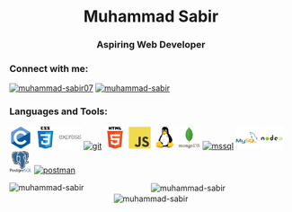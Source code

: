<h1 align="center">Muhammad Sabir</h1>
<h3 align="center">Aspiring Web Developer</h3>

<h3 align="left">Connect with me:</h3>
<p align="left">
  <a href="https://linkedin.com/in/muhammad-sabir07" target="blank"><img src="[https://icons8.com/icon/xuvGCOXi8Wyg/linkedin](https://raw.githubusercontent.com/rahuldkjain/github-profile-readme-generator/master/src/images/icons/Social/linked-in-alt.svg)" alt="muhammad-sabir07" height="30" width="40" /></a>
  <a href="https://www.leetcode.com/muhammad-sabir" target="blank"><img src="https://raw.githubusercontent.com/rahuldkjain/github-profile-readme-generator/master/src/images/icons/Social/leet-code.svg" alt="muhammad-sabir" height="30" width="40" /></a>
</p>

<h3 align="left">Languages and Tools:</h3>
<p align="left">
  <a href="https://www.cprogramming.com/" target="_blank" rel="noreferrer"><img src="https://raw.githubusercontent.com/devicons/devicon/master/icons/c/c-original.svg" alt="c" width="40" height="40" /></a>
  <a href="https://www.w3schools.com/css/" target="_blank" rel="noreferrer"><img src="https://raw.githubusercontent.com/devicons/devicon/master/icons/css3/css3-original-wordmark.svg" alt="css3" width="40" height="40" /></a>
  <a href="https://expressjs.com" target="_blank" rel="noreferrer"><img src="https://raw.githubusercontent.com/devicons/devicon/master/icons/express/express-original-wordmark.svg" alt="express" width="40" height="40" /></a>
  <a href="https://git-scm.com/" target="_blank" rel="noreferrer"><img src="https://www.vectorlogo.zone/logos/git-scm/git-scm-icon.svg" alt="git" width="40" height="40" /></a>
  <a href="https://www.w3.org/html/" target="_blank" rel="noreferrer"><img src="https://raw.githubusercontent.com/devicons/devicon/master/icons/html5/html5-original-wordmark.svg" alt="html5" width="40" height="40" /></a>
  <a href="https://developer.mozilla.org/en-US/docs/Web/JavaScript" target="_blank" rel="noreferrer"><img src="https://raw.githubusercontent.com/devicons/devicon/master/icons/javascript/javascript-original.svg" alt="javascript" width="40" height="40" /></a>
  <a href="https://www.linux.org/" target="_blank" rel="noreferrer"><img src="https://raw.githubusercontent.com/devicons/devicon/master/icons/linux/linux-original.svg" alt="linux" width="40" height="40" /></a>
  <a href="https://www.mongodb.com/" target="_blank" rel="noreferrer"><img src="https://raw.githubusercontent.com/devicons/devicon/master/icons/mongodb/mongodb-original-wordmark.svg" alt="mongodb" width="40" height="40" /></a>
  <a href="https://www.microsoft.com/en-us/sql-server" target="_blank" rel="noreferrer"><img src="https://www.svgrepo.com/show/303229/microsoft-sql-server-logo.svg" alt="mssql" width="40" height="40" /></a>
  <a href="https://www.mysql.com/" target="_blank" rel="noreferrer"><img src="https://raw.githubusercontent.com/devicons/devicon/master/icons/mysql/mysql-original-wordmark.svg" alt="mysql" width="40" height="40" /></a>
  <a href="https://nodejs.org" target="_blank" rel="noreferrer"><img src="https://raw.githubusercontent.com/devicons/devicon/master/icons/nodejs/nodejs-original-wordmark.svg" alt="nodejs" width="40" height="40" /></a>
  <a href="https://www.postgresql.org" target="_blank" rel="noreferrer"><img src="https://raw.githubusercontent.com/devicons/devicon/master/icons/postgresql/postgresql-original-wordmark.svg" alt="postgresql" width="40" height="40" /></a>
  <a href="https://postman.com" target="_blank" rel="noreferrer"><img src="https://www.vectorlogo.zone/logos/getpostman/getpostman-icon.svg" alt="postman" width="40" height="40" /></a>
</p>

<div align="center">
  <img align="left" src="https://github-readme-stats.vercel.app/api/top-langs?username=muhammad-sabir&show_icons=true&locale=en&layout=compact" alt="muhammad-sabir" />
</div>

<div align="center">
  <img align="center" src="https://github-readme-stats.vercel.app/api?username=muhammad-sabir&show_icons=true&locale=en" alt="muhammad-sabir" />
</div>

<div align="center">
  <img align="center" src="https://github-readme-streak-stats.herokuapp.com/?user=muhammad-sabir" alt="muhammad-sabir" />
</div>
